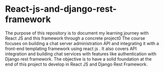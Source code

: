 # React-js-and-django-rest-framework
The purpose of this repository is to document my learning journey with React JS and this framework through a concrete project0
The course focuses on building a chat server administration API and integrating it with a front-end templating framework using react js . 
It also covers API integration and building chat services with features like authentication with Django rest framework.
The objective is to have a solid foundation at the end of this project to develop in React JS and Django Rest Framework.
